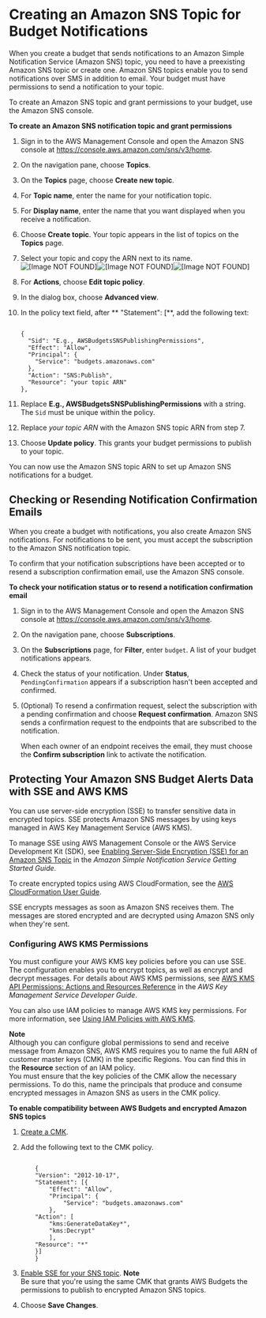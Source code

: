 # Creating an Amazon SNS Topic for Budget Notifications<a name="budgets-sns-policy"></a>

When you create a budget that sends notifications to an Amazon Simple Notification Service \(Amazon SNS\) topic, you need to have a preexisting Amazon SNS topic or create one\. Amazon SNS topics enable you to send notifications over SMS in addition to email\. Your budget must have permissions to send a notification to your topic\. 

To create an Amazon SNS topic and grant permissions to your budget, use the Amazon SNS console\.

**To create an Amazon SNS notification topic and grant permissions**

1. Sign in to the AWS Management Console and open the Amazon SNS console at [https://console\.aws\.amazon\.com/sns/v3/home](https://console.aws.amazon.com/sns/v3/home)\.

1. On the navigation pane, choose **Topics**\.

1. On the **Topics** page, choose **Create new topic**\.

1. For **Topic name**, enter the name for your notification topic\.

1. For **Display name**, enter the name that you want displayed when you receive a notification\.

1. Choose **Create topic**\. Your topic appears in the list of topics on the **Topics** page\.

1. Select your topic and copy the ARN next to its name\.  
![\[Image NOT FOUND\]](http://docs.aws.amazon.com/awsaccountbilling/latest/aboutv2/)![\[Image NOT FOUND\]](http://docs.aws.amazon.com/awsaccountbilling/latest/aboutv2/)![\[Image NOT FOUND\]](http://docs.aws.amazon.com/awsaccountbilling/latest/aboutv2/)

1. For **Actions**, choose **Edit topic policy**\.

1. In the dialog box, choose **Advanced view**\.

1. In the policy text field, after ** "Statement": \[**, add the following text:

   ```
       
   {
     "Sid": "E.g., AWSBudgetsSNSPublishingPermissions",
     "Effect": "Allow",
     "Principal": {
       "Service": "budgets.amazonaws.com"
     },
     "Action": "SNS:Publish",
     "Resource": "your topic ARN"
   },
   ```

1. Replace **E\.g\., AWSBudgetsSNSPublishingPermissions** with a string\. The `Sid` must be unique within the policy\.

1. Replace *your topic ARN* with the Amazon SNS topic ARN from step 7\.

1. Choose **Update policy**\. This grants your budget permissions to publish to your topic\.

You can now use the Amazon SNS topic ARN to set up Amazon SNS notifications for a budget\.

## Checking or Resending Notification Confirmation Emails<a name="budgets-confirm-subscription"></a>

When you create a budget with notifications, you also create Amazon SNS notifications\. For notifications to be sent, you must accept the subscription to the Amazon SNS notification topic\.

To confirm that your notification subscriptions have been accepted or to resend a subscription confirmation email, use the Amazon SNS console\.

**To check your notification status or to resend a notification confirmation email**

1. Sign in to the AWS Management Console and open the Amazon SNS console at [https://console\.aws\.amazon\.com/sns/v3/home](https://console.aws.amazon.com/sns/v3/home)\.

1. On the navigation pane, choose **Subscriptions**\.

1. On the **Subscriptions** page, for **Filter**, enter `budget`\. A list of your budget notifications appears\.

1. Check the status of your notification\. Under **Status**, `PendingConfirmation` appears if a subscription hasn't been accepted and confirmed\.

1. \(Optional\) To resend a confirmation request, select the subscription with a pending confirmation and choose **Request confirmation**\. Amazon SNS sends a confirmation request to the endpoints that are subscribed to the notification\.

   When each owner of an endpoint receives the email, they must choose the **Confirm subscription** link to activate the notification\.

## Protecting Your Amazon SNS Budget Alerts Data with SSE and AWS KMS<a name="protect-sns-sse"></a>

You can use server\-side encryption \(SSE\) to transfer sensitive data in encrypted topics\. SSE protects Amazon SNS messages by using keys managed in AWS Key Management Service \(AWS KMS\)\.

To manage SSE using AWS Management Console or the AWS Service Development Kit \(SDK\), see [Enabling Server\-Side Encryption \(SSE\) for an Amazon SNS Topic](https://docs.aws.amazon.com/sns/latest/dg/sns-tutorial-enable-encryption-for-topic.html) in the *Amazon Simple Notification Service Getting Started Guide*\.

To create encrypted topics using AWS CloudFormation, see the [AWS CloudFormation User Guide](https://docs.aws.amazon.com/AWSCloudFormation/latest/UserGuide/Welcome.html)\.

SSE encrypts messages as soon as Amazon SNS receives them\. The messages are stored encrypted and are decrypted using Amazon SNS only when they're sent\.

### Configuring AWS KMS Permissions<a name="configure-kms-perm"></a>

You must configure your AWS KMS key policies before you can use SSE\. The configuration enables you to encrypt topics, as well as encrypt and decrypt messages\. For details about AWS KMS permissions, see [AWS KMS API Permissions: Actions and Resources Reference](https://docs.aws.amazon.com/kms/latest/developerguide/kms-api-permissions-reference.html) in the *AWS Key Management Service Developer Guide*\.

You can also use IAM policies to manage AWS KMS key permissions\. For more information, see [Using IAM Policies with AWS KMS](https://docs.aws.amazon.com/kms/latest/developerguide/iam-policies.html)\.

**Note**  
Although you can configure global permissions to send and receive message from Amazon SNS, AWS KMS requires you to name the full ARN of customer master keys \(CMK\) in the specific Regions\. You can find this in the **Resource** section of an IAM policy\.  
You must ensure that the key policies of the CMK allow the necessary permissions\. To do this, name the principals that produce and consume encrypted messages in Amazon SNS as users in the CMK policy\.<a name="enable-compatiblility"></a>

**To enable compatibility between AWS Budgets and encrypted Amazon SNS topics**

1. [Create a CMK](https://docs.aws.amazon.com/kms/latest/developerguide/create-keys.html#create-keys-console)\.

1. Add the following text to the CMK policy\.

   ```
       
       {
       "Version": "2012-10-17",
       "Statement": [{
           "Effect": "Allow",
           "Principal": {
               "Service": "budgets.amazonaws.com"
           },
       "Action": [
           "kms:GenerateDataKey*",
           "kms:Decrypt"
           ],
       "Resource": "*"
       }]
       }
   ```

1. [Enable SSE for your SNS topic](https://docs.aws.amazon.com/sns/latest/dg/sns-tutorial-enable-encryption-for-topic.html)\.
**Note**  
Be sure that you're using the same CMK that grants AWS Budgets the permissions to publish to encrypted Amazon SNS topics\.

1. Choose **Save Changes**\.